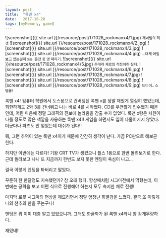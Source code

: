 ```yaml
---
layout: post
title:  "록맨 x4"
date:   2017-10-28
tags: [myMemory, game]
---
```


![screenshot]({{ site.url }}/resource/post/171028_rockmanx4/1.jpg)
<small>제너럴의 희생</small>
![screenshot]({{ site.url }}/resource/post/171028_rockmanx4/2.jpg)
![screenshot]({{ site.url }}/resource/post/171028_rockmanx4/3.jpg)
![screenshot]({{ site.url }}/resource/post/171028_rockmanx4/4.jpg)
<small>...대체 어딜 보고 있는걸까 x는. 운전 중 멍 때리기.</small>
![screenshot]({{ site.url }}/resource/post/171028_rockmanx4/5.jpg)
<small>츤데레 제로의 걱정어린 질타.</small>
![screenshot]({{ site.url }}/resource/post/171028_rockmanx4/6.jpg)
![screenshot]({{ site.url }}/resource/post/171028_rockmanx4/7.jpg)
![screenshot]({{ site.url }}/resource/post/171028_rockmanx4/8.jpg)
![screenshot]({{ site.url }}/resource/post/171028_rockmanx4/9.jpg)
<small>드디어.. 스탭롤!</small>

록맨 x4! 컴퓨터 학원에서 도스용으로 컨버팅된 록맨 x를 정말 재밌게 열심히 했었는데, 희한하게도 2와 3를 건너뛰고 나는 바로 4를 시작했다. CD를 우연찮게 입수했기 때문인데, 어린 마음에 정말 그래픽의 진보에 놀라움을 감출 수가 없었다. 록맨 x랑은 차원이 다를 정도로 많은 색깔을 사용하는 록맨 x4!! 게임을 하면서도 입이 다물어지지 않았다. 더군다나 파츠도 안 얻었는데 대쉬가 된다!!

뭐, 그런 추억이 있는 록맨 x4이기 때문에 간간히 생각이 난다. 가끔 PC판으로 해보곤 한다.

하지만 이번에는 다르다! 기왕 CRT TV가 생겼으니 플스 1용으로 한번 돌려보기로 한다. 근데 돌려보고 나니 또 지금까지 한번도 보지 못한 엔딩이 욕심이 나고...

결국 이렇게 엔딩을 봐버리고 말았다.

꾸준히 한 한달정도 지속했던가? 참 오래 했다. 항상때처럼 시그마전에서 막혔는데, 이번에는 공략을 보고 어떤 식으로 진행해야 하는지 모두 숙지한 채로 진행!

마지막 로봇 시그마의 면상을 깨뜨리면서 정말 엄청난 희열감을 느꼈다. 결국 또 이렇게 나의 천추의 한을 푸는구나!

엔딩은 뭐 이미 대충 알고 있었으니까. 그래도 한글화가 된 록맨 x4라니 참 감개무량하다.

재밌네!